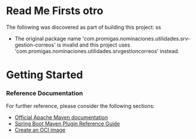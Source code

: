 # Read Me Firsts otro
The following was discovered as part of building this project:
ss

* The original package name 'com.promigas.nominaciones.utilidades.srv-gestion-correos' is invalid and this project uses 'com.promigas.nominaciones.utilidades.srvgestioncorreos' instead.

# Getting Started

### Reference Documentation
For further reference, please consider the following sections:

* [Official Apache Maven documentation](https://maven.apache.org/guides/index.html)
* [Spring Boot Maven Plugin Reference Guide](https://docs.spring.io/spring-boot/docs/2.4.5/maven-plugin/reference/html/)
* [Create an OCI image](https://docs.spring.io/spring-boot/docs/2.4.5/maven-plugin/reference/html/#build-image)

